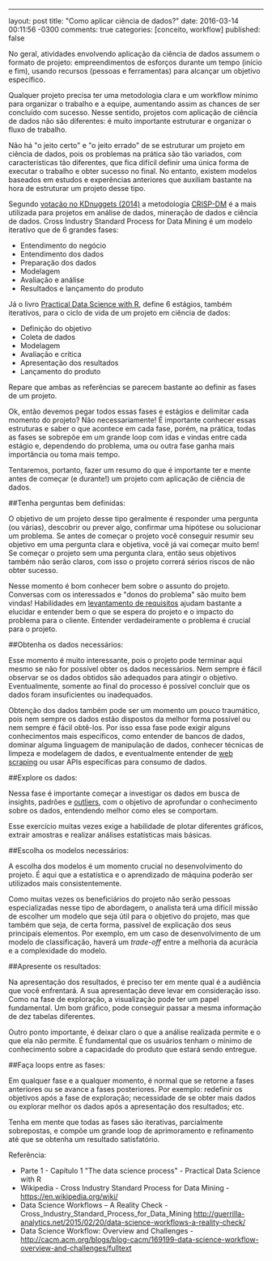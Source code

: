 ---
layout: post
title: "Como aplicar ciência de dados?"
date: 2016-03-14 00:11:56 -0300
comments: true
categories: [conceito, workflow]
published: false


No geral, atividades envolvendo aplicação da ciência de dados assumem o formato de projeto: empreendimentos de esforços durante um tempo (início e fim), usando recursos (pessoas e ferramentas) para alcançar um objetivo específico. 


Qualquer projeto precisa ter uma metodologia clara e um workflow mínimo para organizar o trabalho e a equipe, aumentando assim as chances de ser concluído com sucesso. Nesse sentido, projetos com aplicação de ciência de dados não são diferentes: é muito importante estruturar e organizar o fluxo de trabalho. 

<!-- More -->


Não há "o jeito certo" e "o jeito errado" de se estruturar um projeto em ciência de dados, pois os problemas na prática são tão variados, com características tão diferentes, que fica difícil definir uma única forma de executar o trabalho e obter sucesso no final. No entanto, existem modelos baseados em estudos e experências anteriores que auxiliam bastante na hora de estruturar um projeto desse tipo.


Segundo [votação no KDnuggets (2014)](http://www.kdnuggets.com/polls/2014/analytics-data-mining-data-science-methodology.html) a metodologia [CRISP-DM](https://en.wikipedia.org/wiki/Cross_Industry_Standard_Process_for_Data_Mining) é a mais utilizada para projetos em análise de dados, mineração de dados e ciência de dados. Cross Industry Standard Process for Data Mining é um modelo iterativo que de 6 grandes fases:


* Entendimento do negócio
* Entendimento dos dados
* Preparação dos dados
* Modelagem
* Avaliação e análise
* Resultados e lançamento do produto

Já o livro [Practical Data Science with R](http://www.amazon.com/Practical-Data-Science-Nina-Zumel/dp/1617291560), define 6 estágios, também iterativos, para o ciclo de vida de um projeto em ciência de dados:

* Definição do objetivo
* Coleta de dados
* Modelagem
* Avaliação e crítica
* Apresentação dos resultados
* Lançamento do produto


Repare que ambas as referências se parecem bastante ao definir as fases de um projeto. 


Ok, então devemos pegar todos essas fases e estágios e delimitar cada momento do projeto? Não necessariamente! É importante conhecer essas estruturas e saber o que acontece em cada fase, porém, na prática, todas as fases se sobrepõe em um grande loop com idas e vindas entre cada estágio e, dependendo do problema, uma ou outra fase ganha mais importância ou toma mais tempo. 


Tentaremos, portanto, fazer um resumo do que é importante ter e mente antes de começar (e durante!) um projeto com aplicação de ciência de dados.


##Tenha perguntas bem definidas:


O objetivo de um projeto desse tipo geralmente é responder uma pergunta (ou várias), descobrir ou prever algo, confirmar uma hipótese ou solucionar um problema. Se antes de começar o projeto você conseguir resumir seu objetivo em uma pergunta clara e objetiva, você já vai começar muito bem! Se começar o projeto sem uma pergunta clara, então seus objetivos também não serão claros, com isso o projeto correrá sérios riscos de não obter sucesso.


Nesse momento é bom conhecer bem sobre o assunto do projeto. Conversas com os interessados e "donos do problema" são muito bem vindas! Habilidades em [levantamento de requisitos](https://pt.wikipedia.org/wiki/An%C3%A1lise_de_requerimento_de_software) ajudam bastante a elucidar e entender bem o que se espera do projeto e o impacto do problema para o cliente. Entender verdadeiramente o problema é crucial para o projeto.


##Obtenha os dados necessários:


Esse momento é muito interessante, pois o projeto pode terminar aqui mesmo se não for possível obter os dados necessários. Nem sempre é fácil observar se os dados obtidos são adequados para atingir o objetivo. Eventualmente, somente ao final do processo é possível concluir que os dados foram insuficientes ou inadequados.


Obtenção dos dados também pode ser um momento um pouco traumático, pois nem sempre os dados estão dispostos da melhor forma possível ou nem sempre é fácil obtê-los. Por isso essa fase pode exigir alguns conhecimentos mais específicos, como entender de bancos de dados, dominar alguma linguagem de manipulação de dados, conhecer técnicas de limpeza e modelagem de dados, e eventualmente entender de [web scraping](https://en.wikipedia.org/wiki/Web_scraping) ou usar APIs específicas para consumo de dados.


##Explore os dados:


Nessa fase é importante começar a investigar os dados em busca de insights, padrões e [outliers](https://en.wikipedia.org/wiki/Outlier), com o objetivo de aprofundar o conhecimento sobre os dados, entendendo melhor como eles se comportam.


Esse exercício muitas vezes exige a habilidade de plotar diferentes gráficos, extrair amostras e realizar análises estatísticas mais básicas.


##Escolha os modelos necessários:

A escolha dos modelos é um momento crucial no desenvolvimento do projeto. É aqui que a estatística e o aprendizado de máquina poderão ser utilizados mais consistentemente. 

Como muitas vezes os beneficiários do projeto não serão pessoas especializadas nesse tipo de abordagem, o analista terá uma difícil missão de escolher um modelo que seja útil para o objetivo do projeto, mas que também que seja, de certa forma, passível de explicação dos seus principais elementos. Por exemplo, em um caso de desenvolvimento de um modelo de classificação, haverá um _trade-off_ entre a melhoria da acurácia e a complexidade do modelo.



##Apresente os resultados:

Na apresentação dos resultados, é preciso ter em mente qual é a audiência que você enfrentará. A sua apresentação deve levar em consideração isso. Como na fase de exploração, a visualização pode ter um papel fundamental. Um bom gráfico, pode conseguir passar a mesma informação de dez tabelas diferentes. 

Outro ponto importante, é deixar claro o que a análise realizada permite e o que ela não permite. É fundamental que os usuários tenham o mínimo de conhecimento sobre a capacidade do produto que estará sendo entregue.

##Faça loops entre as fases:

Em qualquer fase e a qualquer momento, é normal que se retorne a fases anteriores ou se avance a fases posteriores. Por exemplo: redefinir os objetivos após a fase de exploração; necessidade de se obter mais dados ou explorar melhor os dados após a apresentação dos resultados; etc. 

Tenha em mente que todas as fases são iterativas, parcialmente sobrepostas, e compõe um grande loop de aprimoramento e refinamento até que se obtenha um resultado satisfatório.



Referência:

* Parte 1 - Capítulo 1 "The data science process" - Practical Data Science with R
* Wikipedia - Cross Industry Standard Process for Data Mining - https://en.wikipedia.org/wiki/
* Data Science Workflows – A Reality Check - Cross_Industry_Standard_Process_for_Data_Mining
http://guerrilla-analytics.net/2015/02/20/data-science-workflows-a-reality-check/
* Data Science Workflow: Overview and Challenges - http://cacm.acm.org/blogs/blog-cacm/169199-data-science-workflow-overview-and-challenges/fulltext

